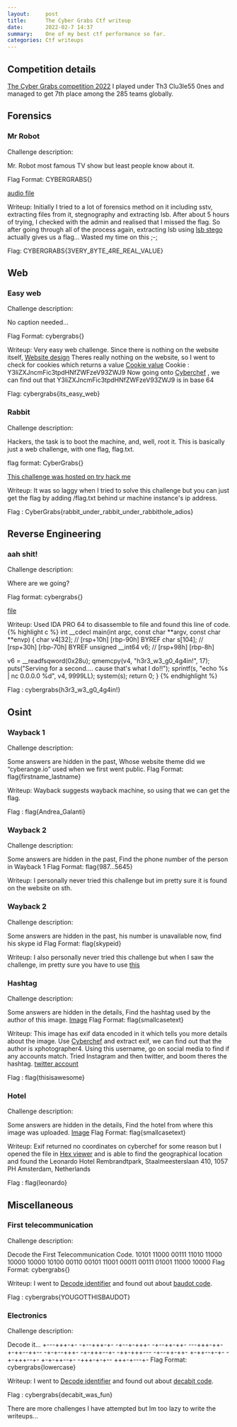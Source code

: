 ```yaml
---
layout:     post
title:      The Cyber Grabs Ctf writeup
date:       2022-02-7 14:37
summary:    One of my best ctf performance so far.
categories: Ctf writeups
---
```

## Competition details
[The Cyber Grabs competition 2022](https://ctftime.org/event/1556)
I played under Th3 Clu3le55 0nes and managed to get 7th place among the 285 teams globally.

## Forensics
### Mr Robot
Challenge description:

Mr. Robot most famous TV show but least people know about it.

Flag Format: CYBERGRABS{}

[audio file](/Cybergrabs/chall.wav)

Writeup:
Initially I tried to a lot of forensics method on it including sstv, extracting files from it, stegnography and extracting lsb.
After about 5 hours of trying, I checked with the admin and realised that I missed the flag. So after going through all of the process again, extracting lsb using [lsb stego](https://github.com/ragibson/Steganography) actually gives us a flag... Wasted my time on this ;-;

Flag: CYBERGRABS{3VERY_8YTE_4RE_REAL_VALUE}

## Web
### Easy web
Challenge description:

No caption needed...

Flag Format: cybergrabs{}

Writeup:
Very easy web challenge. Since there is nothing on the website itself, 
[Website design](/Cybergrabs/Easyweb1.png)
Theres really nothing on the website, so I went to check for cookies which returns a value
[Cookie value](/Cybergrabs/Easyweb2.png)
Cookie : Y3liZXJncmFic3tpdHNfZWFzeV93ZWJ9
Now going onto [Cyberchef](https://gchq.github.io/CyberChef/) , we can find out that Y3liZXJncmFic3tpdHNfZWFzeV93ZWJ9 is in base 64

Flag: cybergrabs{its_easy_web}

### Rabbit
Challenge description:

Hackers, the task is to boot the machine, and, well, root it.
This is basically just a web challenge, with one flag, flag.txt.

flag format: CyberGrabs{}

[This challenge was hosted on try hack me](https://tryhackme.com/room/thecybergrabs0x03web)

Writeup:
It was so laggy when I tried to solve this challenge but you can just get the flag by adding /flag.txt behind ur machine instance's ip address. 

Flag : CyberGrabs{rabbit_under_rabbit_under_rabbithole_adios}

## Reverse Engineering
### aah shit!
Challenge description:

Where are we going?

Flag format: cybergrabs{}

[file](/Cybergrabs/ahh_shit)

Writeup:
Used IDA PRO 64 to disassemble to file and found this line of code.
{% highlight c %}
int __cdecl main(int argc, const char **argv, const char **envp)
{
  char v4[32]; // [rsp+10h] [rbp-90h] BYREF
  char s[104]; // [rsp+30h] [rbp-70h] BYREF
  unsigned __int64 v6; // [rsp+98h] [rbp-8h]

  v6 = __readfsqword(0x28u);
  qmemcpy(v4, "h3r3_w3_g0_4g4in!", 17);
  puts("Serving for a second.... cause that's what I do!!");
  sprintf(s, "echo %s | nc 0.0.0.0 %d", v4, 9999LL);
  system(s);
  return 0;
}
{% endhighlight %}

Flag : cybergrabs{h3r3_w3_g0_4g4in!}

## Osint
### Wayback 1
Challenge description:

Some answers are hidden in the past, Whose website theme did we “cyberange.io” used when we first went public.
Flag Format: flag{firstname_lastname}

Writeup:
Wayback suggests wayback machine, so using that we can get the flag.

Flag : flag{Andrea_Galanti}

### Wayback 2
Challenge description:

Some answers are hidden in the past, Find the phone number of the person in Wayback 1
Flag Format: flag{987...5645}

Writeup:
I personally never tried this challenge but im pretty sure it is found on the website on sth.

### Wayback 2
Challenge description:

Some answers are hidden in the past, his number is unavailable now, find his skype id
Flag Format: flag{skypeid}

Writeup:
I also personally never tried this challenge but when I saw the challenge, im pretty sure you have to use [this](https://tools.epieos.com/email.php)

### Hashtag
Challenge description:

Some answers are hidden in the details, Find the hashtag used by the author of this image. [Image](/Cybergrabs/meta_image.jpg)
Flag Format: flag{smallcasetext}

Writeup:
This image has exif data encoded in it which tells you more details about the image. Use [Cyberchef](https://gchq.github.io/CyberChef/) and extract exif, we can find out that the author is xphotographer4. Using this username, go on social media to find if any accounts match. Tried Instagram and then twitter, and boom theres the hashtag.
[twitter account](https://twitter.com/XPhotographer4)

Flag : flag{thisisawesome}

### Hotel
Challenge description:

Some answers are hidden in the details, Find the hotel from where this image was uploaded. [Image](/Cybergrabs/meta_image.jpg)
Flag Format: flag{smallcasetext}

Writeup:
Exif returned no coordinates on cyberchef for some reason but I opened the file in [Hex viewer](https://hexed.it/) and is able to find the geographical location and found the Leonardo Hotel Rembrandtpark, Staalmeesterslaan 410, 1057 PH Amsterdam, Netherlands

Flag : flag{leonardo}

## Miscellaneous
### First telecommunication
Challenge description:

Decode the First Telecommunication Code.
10101 11000 00111 11010 11000 10000 10000 10100 00110 00101 11001 00011 00111 01001 11000 10000
Flag Format: cybergrabs{}

Writeup:
I went to [Decode identifier](https://www.dcode.fr/cipher-identifier) and found out about [baudot code](https://www.dcode.fr/baudot-code).

Flag : cybergrabs{YOUGOTTHISBAUDOT}

### Electronics
Challenge description:

Decode it...
+---+++-+- -+--+++-+- -+--+-+++- -+--++-++- ---+++-++- +-++--++-- -+-+--+++- -+-+++--+- -++-+++--- -+--++-++- +-++--+-+- -+-+++--+- +-+-++--+- -+++-+-+-- +++-+---+-
Flag Format: cybergrabs{lowercase}

Writeup:
I went to [Decode identifier](https://www.dcode.fr/cipher-identifier) and found out about [decabit code](https://www.dcode.fr/decabit-code).

Flag : cybergrabs{decabit_was_fun}


There are more challenges I have attempted but Im too lazy to write the writeups...